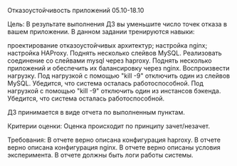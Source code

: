 Отказоустойчивость приложений
05.10-18.10

Цель:
В результате выполнения ДЗ вы уменьшите число точек отказа в вашем приложении. В данном задании тренируются навыки:

проектирование отказоустойчивых архитектур;
настройка nginx;
настройка HAProxy.
Поднять несколько слейвов MySQL. Реализовать соединение со слейвами mysql через haproxy. Поднять несколько приложений и обеспечить их балансировку через nginx. Воспроизвести нагрузку. Под нагрузкой с помощью "kill -9" отключить один из слейвов MySQL. Убедится, что система осталась работоспособной. Под нагрузкой с помощью "kill -9" отключить один из инстансов бэкенда. Убедится, что система осталась работоспособной.

ДЗ принимается в виде отчета по выполненным пунктам.

Критерии оценки:
Оценка происходит по принципу зачет/незачет.

Требования: В отчете верно описана конфигурация haproxy. В отчете верно описана конфигурация nginx. В отчете верно описаны условия эксперимента. В отчете должны быть логи работы системы.
